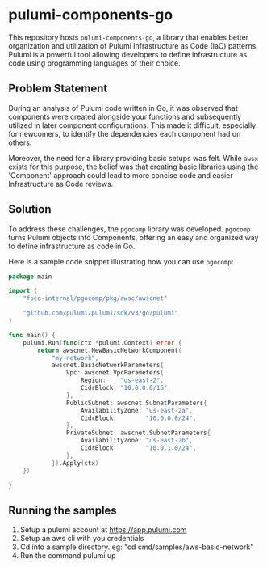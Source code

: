 # pulumi-components-go

This repository hosts `pulumi-components-go`, a library that enables better organization and utilization of Pulumi Infrastructure as Code (IaC) patterns. Pulumi is a powerful tool allowing developers to define infrastructure as code using programming languages of their choice.

## Problem Statement

During an analysis of Pulumi code written in Go, it was observed that components were created alongside your functions and subsequently utilized in later component configurations. This made it difficult, especially for newcomers, to identify the dependencies each component had on others. 

Moreover, the need for a library providing basic setups was felt. While `awsx` exists for this purpose, the belief was that creating basic libraries using the 'Component' approach could lead to more concise code and easier Infrastructure as Code reviews.

## Solution

To address these challenges, the `pgocomp` library was developed. `pgocomp` turns Pulumi objects into Components, offering an easy and organized way to define infrastructure as code in Go. 

Here is a sample code snippet illustrating how you can use `pgocomp`:

```go
package main

import (
	"fpco-internal/pgocomp/pkg/awsc/awscnet"

	"github.com/pulumi/pulumi/sdk/v3/go/pulumi"
)

func main() {
	pulumi.Run(func(ctx *pulumi.Context) error {
		return awscnet.NewBasicNetworkComponent(
			"my-network",
			awscnet.BasicNetworkParameters{
				Vpc: awscnet.VpcParameters{
					Region:    "us-east-2",
					CidrBlock: "10.0.0.0/16",
				},
				PublicSubnet: awscnet.SubnetParameters{
					AvailabilityZone: "us-east-2a",
					CidrBlock:        "10.0.0.0/24",
				},
				PrivateSubnet: awscnet.SubnetParameters{
					AvailabilityZone: "us-east-2b",
					CidrBlock:        "10.0.1.0/24",
				},
			}).Apply(ctx)
	})

}
```

## Running the samples

1. Setup a pulumi account at https://app.pulumi.com
2. Setup an aws cli with you credentials
3. Cd into a sample directory. eg: "cd cmd/samples/aws-basic-network"
4. Run the command pulumi up
